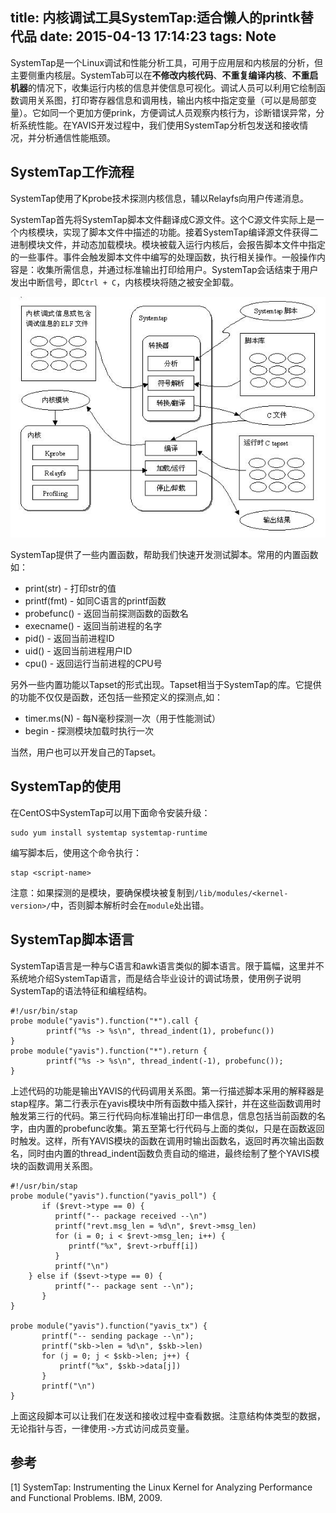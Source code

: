 title: 内核调试工具SystemTap:适合懒人的printk替代品
date: 2015-04-13 17:14:23
tags: Note
---
SystemTap是一个Linux调试和性能分析工具，可用于应用层和内核层的分析，但主要侧重内核层。SystemTab可以在**不修改内核代码**、**不重复编译内核**、**不重启机器**的情况下，收集运行内核的信息并使信息可视化。调试人员可以利用它绘制函数调用关系图，打印寄存器信息和调用栈，输出内核中指定变量（可以是局部变量）。它如同一个更加方便prink，方便调试人员观察内核行为，诊断错误异常，分析系统性能。在YAVIS开发过程中，我们使用SystemTap分析包发送和接收情况，并分析通信性能瓶颈。

<!--more-->

## SystemTap工作流程 ##
SystemTap使用了Kprobe技术探测内核信息，辅以Relayfs向用户传递消息。

SystemTap首先将SystemTap脚本文件翻译成C源文件。这个C源文件实际上是一个内核模块，实现了脚本文件中描述的功能。接着SystemTap编译源文件获得二进制模块文件，并动态加载模块。模块被载入运行内核后，会报告脚本文件中指定的一些事件。事件会触发脚本文件中编写的处理函数，执行相关操作。一般操作内容是：收集所需信息，并通过标准输出打印给用户。SystemTap会话结束于用户发出中断信号，即`Ctrl + C`，内核模块将随之被安全卸载。

![](/img/systemtap.png)

SystemTap提供了一些内置函数，帮助我们快速开发测试脚本。常用的内置函数如：

- print(str) - 打印str的值
- printf(fmt) - 如同C语言的printf函数
- probefunc() - 返回当前探测函数的函数名
- execname() - 返回当前进程的名字
- pid() - 返回当前进程ID
- uid() - 返回当前进程用户ID
- cpu() - 返回运行当前进程的CPU号

另外一些内置功能以Tapset的形式出现。Tapset相当于SystemTap的库。它提供的功能不仅仅是函数，还包括一些预定义的探测点,如：

- timer.ms(N) - 每N毫秒探测一次（用于性能测试）
- begin - 探测模块加载时执行一次

当然，用户也可以开发自己的Tapset。

## SystemTap的使用 ##
在CentOS中SystemTap可以用下面命令安装升级：

    sudo yum install systemtap systemtap-runtime

编写脚本后，使用这个命令执行：

    stap <script-name>
    
注意：如果探测的是模块，要确保模块被复制到`/lib/modules/<kernel-version>/`中，否则脚本解析时会在`module`处出错。

## SystemTap脚本语言 ##
SystemTap语言是一种与C语言和awk语言类似的脚本语言。限于篇幅，这里并不系统地介绍SystemTap语言，而是结合毕业设计的调试场景，使用例子说明SystemTap的语法特征和编程结构。

    #!/usr/bin/stap
    probe module("yavis").function("*").call {
            printf("%s -> %s\n", thread_indent(1), probefunc())
    }
    probe module("yavis").function("*").return {
            printf("%s -> %s\n", thread_indent(-1), probefunc());
    }

上述代码的功能是输出YAVIS的代码调用关系图。第一行描述脚本采用的解释器是stap程序。第二行表示在yavis模块中所有函数中插入探针，并在这些函数调用时触发第三行的代码。第三行代码向标准输出打印一串信息，信息包括当前函数的名字，由内置的probefunc收集。第五至第七行代码与上面的类似，只是在函数返回时触发。这样，所有YAVIS模块的函数在调用时输出函数名，返回时再次输出函数名，同时由内置的thread_indent函数负责自动的缩进，最终绘制了整个YAVIS模块的函数调用关系图。

    #!/usr/bin/stap
    probe module("yavis").function("yavis_poll") {
    	   if ($revt->type == 0) {
    		  printf("-- package received --\n")
    		  printf("revt.msg_len = %d\n", $revt->msg_len)
    		  for (i = 0; i < $revt->msg_len; i++) {
    			 printf("%x", $revt->rbuff[i])
    		  }
    		  printf("\n")
        } else if ($sevt->type == 0) {
    		  printf("-- package sent --\n");
    	   }
    }
    
    probe module("yavis").function("yavis_tx") {
    	   printf("-- sending package --\n");
    	   printf("skb->len = %d\n", $skb->len)
    	   for (j = 0; j < $skb->len; j++) {
    	       printf("%x", $skb->data[j])
    	   }
    	   printf("\n")
    }

上面这段脚本可以让我们在发送和接收过程中查看数据。注意结构体类型的数据，无论指针与否，一律使用`->`方式访问成员变量。

## 参考 ##
[1] SystemTap: Instrumenting the Linux Kernel for Analyzing Performance and Functional Problems. IBM, 2009.
